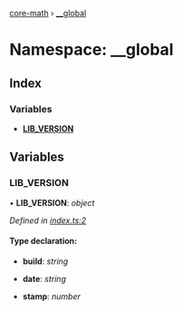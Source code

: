 [core-math](../README.md) › [__global](__global.md)

# Namespace: __global

## Index

### Variables

* [__LIB_VERSION__](__global.md#__lib_version__)

## Variables

###  __LIB_VERSION__

• **__LIB_VERSION__**: *object*

*Defined in [index.ts:2](https://github.com/sibvrv/core-math/blob/9b63c4d/src/index.ts#L2)*

#### Type declaration:

* **build**: *string*

* **date**: *string*

* **stamp**: *number*
